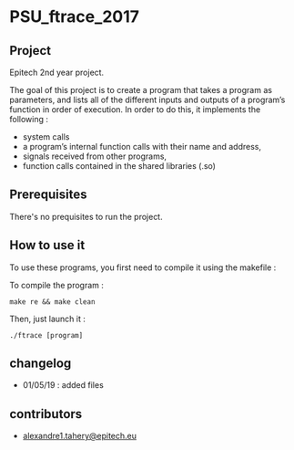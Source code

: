 # PSU\_ftrace\_2017

## Project
Epitech 2nd year project.

The goal of this project is to create a program that takes a program as parameters, and lists all of the different inputs and outputs of a program’s function  in order of execution. In order to do this, it implements the following :

* system calls
* a program’s internal function calls with their name and address,
* signals received from other programs,
* function calls contained in the shared libraries (.so)




## Prerequisites
There's no prequisites to run the project.



## How to use it
To use these programs, you first need to compile it using the makefile :

To compile the program :    

    make re && make clean


Then, just launch it :

    ./ftrace [program]



## changelog
* 01/05/19 : added files



## contributors
* alexandre1.tahery@epitech.eu